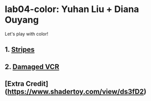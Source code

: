 # lab04-color: Yuhan Liu + Diana Ouyang
Let's play with color!

## 1. [Stripes](https://www.shadertoy.com/view/DdcBD2)

## 2. [Damaged VCR](https://www.shadertoy.com/view/md3BDj)

## [Extra Credit] (https://www.shadertoy.com/view/ds3fD2)
